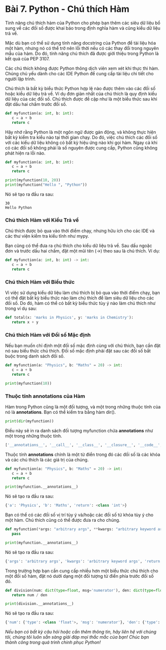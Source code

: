# Bài 7. Python - Chú thích Hàm

Tính năng chú thích hàm của Python cho phép bạn thêm các siêu dữ liệu bổ sung về các đối số được khai báo trong định nghĩa hàm và cũng kiểu dữ liệu trả về.

Mặc dù bạn có thể sử dụng tính năng docstring của Python để tài liệu hóa một hàm, nhưng nó có thể trở nên lỗi thời nếu có các thay đổi trong nguyên mẫu của hàm. Do đó, tính năng chú thích đã được giới thiệu trong Python là kết quả của PEP 3107.

Các chú thích không được Python thông dịch viên xem xét khi thực thi hàm. Chúng chủ yếu dành cho các IDE Python để cung cấp tài liệu chi tiết cho người lập trình.

Chú thích là bất kỳ biểu thức Python hợp lệ nào được thêm vào các đối số hoặc kiểu dữ liệu trả về. Ví dụ đơn giản nhất của chú thích là quy định kiểu dữ liệu của các đối số. Chú thích được đề cập như là một biểu thức sau khi đặt dấu hai chấm trước đối số.

```python
def myfunction(a: int, b: int):
   c = a + b
   return c
```

Hãy nhớ rằng Python là một ngôn ngữ được gán động, và không thực hiện bất kỳ kiểm tra kiểu nào tại thời gian chạy. Do đó, việc chú thích các đối số với các kiểu dữ liệu không có bất kỳ hiệu ứng nào khi gọi hàm. Ngay cả khi có các đối số không phải là số nguyên được cung cấp, Python cũng không phát hiện ra lỗi nào.

```python
def myfunction(a: int, b: int):
   c = a + b
   return c

print(myfunction(10, 20))
print(myfunction("Hello ", "Python"))
```

Nó sẽ tạo ra đầu ra sau:

```
30
Hello Python
```

### Chú thích Hàm với Kiểu Trả về

Chú thích được bỏ qua vào thời điểm chạy, nhưng hữu ích cho các IDE và các thư viện kiểm tra kiểu tĩnh như mypy.

Bạn cũng có thể đưa ra chú thích cho kiểu dữ liệu trả về. Sau dấu ngoặc đơn và trước dấu hai chấm, đặt một mũi tên (->) theo sau là chú thích. Ví dụ:

```python
def myfunction(a: int, b: int) -> int:
   c = a + b
   return c
```

### Chú thích Hàm với Biểu thức

Vì việc sử dụng kiểu dữ liệu làm chú thích bị bỏ qua vào thời điểm chạy, bạn có thể đặt bất kỳ biểu thức nào làm chú thích để làm siêu dữ liệu cho các đối số. Do đó, hàm có thể có bất kỳ biểu thức tùy ý nào làm chú thích như trong ví dụ sau:

```python
def total(x: 'marks in Physics', y: 'marks in Chemistry'):
   return x + y
```

### Chú thích Hàm với Đối số Mặc định

Nếu bạn muốn chỉ định một đối số mặc định cùng với chú thích, bạn cần đặt nó sau biểu thức chú thích. Đối số mặc định phải đặt sau các đối số bắt buộc trong danh sách đối số.

```python
def myfunction(a: "Physics", b: "Maths" = 20) -> int:
   c = a + b
   return c

print(myfunction(10))
```

### Thuộc tính __annotations__ của Hàm

Hàm trong Python cũng là một đối tượng, và một trong những thuộc tính của nó là __annotations__. Bạn có thể kiểm tra bằng hàm dir().

```python
print(dir(myfunction))
```

Điều này sẽ in ra danh sách đối tượng myfunction chứa __annotations__ như một trong những thuộc tính.

```python
['__annotations__', '__call__', '__class__', '__closure__', '__code__', '__defaults__', '__delattr__', '__dict__', '__dir__', '__doc__', '__eq__', '__format__', '__ge__', '__get__', '__getattribute__', '__globals__', '__gt__', '__hash__', '__init__', '__init_subclass__', '__kwdefaults__', '__le__', '__lt__', '__module__', '__name__', '__ne__', '__new__', '__qualname__', '__reduce__', '__reduce_ex__', '__repr__', '__setattr__', '__sizeof__', '__str__', '__subclasshook__']
```

Thuộc tính __annotations__ chính là một từ điển trong đó các đối số là các khóa và các chú thích là các giá trị của chúng.

```python
def myfunction(a: "Physics", b: "Maths" = 20) -> int:
   c = a + b
   return c

print(myfunction.__annotations__)
```

Nó sẽ tạo ra đầu ra sau:

```python
{'a': 'Physics', 'b': 'Maths', 'return': <class 'int'>}
```

Bạn có thể có các đối số vị trí tùy ý và/hoặc các đối số từ khóa tùy ý cho một hàm. Chú thích cũng có thể được đưa ra cho chúng.

```python
def myfunction(*args: "arbitrary args", **kwargs: "arbitrary keyword args") -> int:
   pass

print(myfunction.__annotations__)
```

Nó sẽ tạo ra đầu ra sau:

```python
{'args': 'arbitrary args', 'kwargs': 'arbitrary keyword args', 'return': <class 'int'>}
```

Trong trường hợp bạn cần cung cấp nhiều hơn một biểu thức chú thích cho một đối số hàm, đặt nó dưới dạng một đối tượng từ điển phía trước đối số đó.

```python
def division(num: dict(type=float, msg='numerator'), den: dict(type=float, msg='denominator')) -> float:
   return num / den

print(division.__annotations__)
```

Nó sẽ tạo ra đầu ra sau:

```python
{'num': {'type': <class 'float'>, 'msg': 'numerator'}, 'den': {'type': <class 'float'>, 'msg': 'denominator'}, 'return': <class 'float'>}
```

*Nếu bạn có bất kỳ câu hỏi hoặc cần thêm thông tin, hãy liên hệ với chúng tôi, chúng tôi luôn sẵn sàng giải đáp mọi thắc mắc của bạn! Chúc bạn thành công trong quá trình chinh phục Python!*